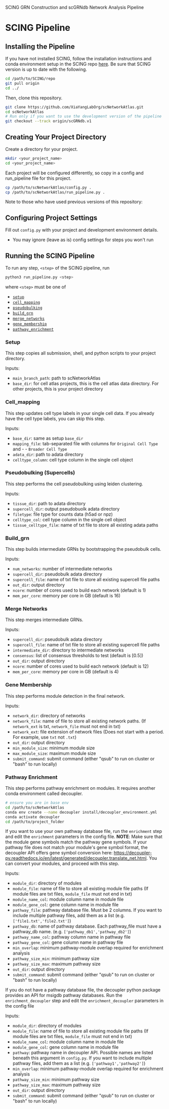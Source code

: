 SCING GRN Construction and scGRNdb Network Analysis Pipeline

# SCING Pipeline

## Installing the Pipeline

If you have not installed SCING, follow the installation instructions and conda environment setup in the SCING repo [here](https://github.com/XiaYangLabOrg/SCING). Be sure that SCING version is up to date with the following.

```bash
cd /path/to/SCING/repo
git pull origin
cd ../
```

Then, clone this repository.

```bash
git clone https://github.com/XiaYangLabOrg/scNetworkAtlas.git
cd scNetworkAtlas
# Run only if you want to use the development version of the pipeline
git checkout --track origin/scGRNdb.v1
```

## Creating Your Project Directory

Create a directory for your project.

```bash
mkdir <your_project_name>
cd <your_project_name>
```

Each project will be configured differently, so copy in a config and run_pipeline file for this project.

```bash
cp /path/to/scNetworkAtlas/config.py .
cp /path/to/scNetworkAtlas/run_pipeline.py .
```

Note to those who have used previous versions of this repository:

## Configuring Project Settings

Fill out `config.py` with your project and development environment details.

- You may ignore (leave as is) config settings for steps you won't run

## Running the SCING Pipeline

To run any step, `<step>` of the SCING pipeline, run

```bash
python3 run_pipeline.py <step>
```

where `<step>` must be one of

- [`setup`](#setup)
- [`cell_mapping`](#cell_mapping)
- [`pseudobulking`](#pseudobulking-supercells)
- [`build_grn`](#build_grn)
- [`merge_networks`](#merge-networks)
- [`gene_membership`](#gene-membership)
- [`pathway_enrichment`](#pathway-enrichment)

### Setup

This step copies all submission, shell, and python scripts to your project directory.

Inputs:

- `main_branch_path`: path to scNetworkAtlas
- `base_dir`: for cell atlas projects, this is the cell atlas data directory. For other projects, this is your project directory

### Cell_mapping

This step updates cell type labels in your single cell data. If you already have the cell type labels, you can skip this step.

Inputs:

- `base_dir`: same as setup `base_dir`
- `mapping_file`: tab-separated file with columns for `Original Cell Type` and - - `Broader Cell Type`
- `adata_dir`: path to adata directory
- `celltype_column`: cell type column in the single cell object

### Pseudobulking (Supercells)

This step performs the cell pseudobulking using leiden clustering.

Inputs:

- `tissue_dir`: path to adata directory
- `supercell_dir`: output pseudobuolk adata directory
- `filetype`: file type for counts data (h5ad or npz)
- `celltype_col`: cell type column in the single cell object
- `tissue_celltype_file`: name of txt file to store all existing adata paths

### Build_grn

This step builds intermediate GRNs by bootstrapping the pseudobulk cells.

Inputs:

- `num_networks`: number of intermediate networks
- `supercell_dir`: pseudobulk adata directory
- `supercell_file`: name of txt file to store all existing supercell file paths
- `out_dir`: output directory
- `ncore`: number of cores used to build each network (default is 1)
- `mem_per_core`: memory per core in GB (default is 16)

### Merge Networks

This step merges intermediate GRNs.

Inputs:

- `supercell_dir`: pseudobulk adata directory
- `supercell_file`: name of txt file to store all existing supercell file paths
- `intermediate_dir`: directory to intermediate networks
- `consensus`: list of consensus thresholds to test (default is [0.5])
- `out_dir`: output directory
- `ncore`: number of cores used to build each network (default is 12)
- `mem_per_core`: memory per core in GB (default is 4)

### Gene Membership

This step performs module detection in the final network.

Inputs:

- `network_dir`: directory of networks
- `network_file`: name of file to store all existing network paths. (If `network_ext` is txt, `network_file` must not end in txt)
- `network_ext`: file extension of network files (Does not start with a period. For example, use `txt` not `.txt`)
- `out_dir`: output directory
- `min_module_size`: minimum module size
- `max_module_size`: maximum module size
- `submit_command`: submit command (either "qsub" to run on cluster or "bash" to run locally)

### Pathway Enrichment

This step performs pathway enrichment on modules. It requires another conda environment called decoupler.

```bash
# ensure you are in base env
cd /path/to/scNetworkAtlas
conda env create --name decoupler install/decoupler_environment.yml
conda activate decoupler
cd /path/to/project_folder
```

If you want to use your own pathway database file, run the `enrichment` step and edit the `enrichment` parameters in the config file. **NOTE**: Make sure that the module gene symbols match the pathway gene symbols. If your pathway file does not match your module's gene symbol format, the decoupler API offers gene symbol conversion here: https://decoupler-py.readthedocs.io/en/latest/generated/decoupler.translate_net.html. You can convert your modules, and proceed with this step.

Inputs:

- `module_dir`: directory of modules
- `module_file`: name of file to store all existing module file paths (If module files are txt files, `module_file` must not end in txt)
- `module_name_col`: module column name in module file
- `module_gene_col`: gene column name in module file
- `pathway_file`: pathway database file. Must be 2 columns. If you want to include multiple pathway files, add them as a list (e.g. `['file1.txt','file2.txt']`)
- `pathway_db`: name of pathway database. Each pathway_file must have a pathway_db name. (e.g. `['pathway_db1','pathway_db2']`)
- `pathway_name_col`: pathway column name in pathway file
- `pathway_gene_col`: gene column name in pathway file
- `min_overlap`: minimum pathway-module overlap required for enrichment analysis
- `pathway_size_min`: minimum pathway size
- `pathway_size_max`: maximum pathway size
- `out_dir`: output directory
- `submit_command`: submit command (either "qsub" to run on cluster or "bash" to run locally)


If you do not have a pathway database file, the decoupler python package provides an API for msigdb pathway databases. Run the `enrichment_decoupler` step and edit the `enrichment_decoupler` parameters in the config file

Inputs:

- `module_dir`: directory of modules
- `module_file`: name of file to store all existing module file paths (If module files are txt files, `module_file` must not end in txt)
- `module_name_col`: module column name in module file
- `module_gene_col`: gene column name in module file
- `pathway`: pathway name in decoupler API. Possible names are listed beneath this argument in `config.py`. If you want to include multiple pathway files, add them as a list (e.g. `['pathway1','pathway2']`)
- `min_overlap`: minimum pathway-module overlap required for enrichment analysis
- `pathway_size_min`: minimum pathway size
- `pathway_size_max`: maximum pathway size
- `out_dir`: output directory
- `submit_command`: submit command (either "qsub" to run on cluster or "bash" to run locally)

